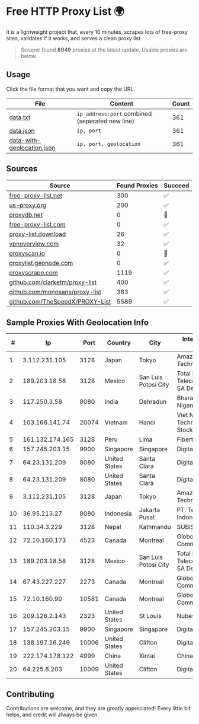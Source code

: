
# Free HTTP Proxy List 🌍

It is a lightweight project that, every 10 minutes, scrapes lots of free-proxy sites, validates if it works, and serves a clean proxy list.


> Scraper found **8049** proxies at the latest update. Usable proxies are below.

## Usage

Click the file format that you want and copy the URL.


|File|Content|Count|
|----|-------|-----|
|[data.txt](https://raw.githubusercontent.com/themiralay/Proxy-List-World/master/data.txt)|`ip_address:port` combined (seperated new line)|361|
|[data.json](https://raw.githubusercontent.com/themiralay/Proxy-List-World/master/data.json)|`ip, port`|361|
|[data-with-geolocation.json](https://raw.githubusercontent.com/themiralay/Proxy-List-World/master/data-with-geolocation.json)|`ip, port, geolocation`|361|

## Sources

|Source|Found Proxies|Succeed|
|------|-------------|-------|
|[free-proxy-list.net](https://free-proxy-list.net)|300|✅|
|[us-proxy.org](https://www.us-proxy.org)|200|✅|
|[proxydb.net](http://proxydb.net)|0|🚫|
|[free-proxy-list.com](https://free-proxy-list.com/?page=&port=&type%5B%5D=http&type%5B%5D=https&up_time=0&search=Search)|0|✅|
|[proxy-list.download](https://www.proxy-list.download/HTTP)|26|✅|
|[vpnoverview.com](https://vpnoverview.com/privacy/anonymous-browsing/free-proxy-servers)|32|✅|
|[proxyscan.io](https://www.proxyscan.io)|0|🚫|
|[proxylist.geonode.com](https://proxylist.geonode.com/api/proxy-list?limit=300&page=1&sort_by=lastChecked&sort_type=desc&protocols=http,https)|0|✅|
|[proxyscrape.com](https://api.proxyscrape.com/v2/?request=displayproxies&protocol=http&timeout=10000&country=all&ssl=all&anonymity=all)|1119|✅|
|[github.com/clarketm/proxy-list](https://raw.githubusercontent.com/clarketm/proxy-list/master/proxy-list-raw.txt)|400|✅|
|[github.com/monosans/proxy-list](https://raw.githubusercontent.com/monosans/proxy-list/main/proxies/http.txt)|383|✅|
|[github.com/TheSpeedX/PROXY-List](https://raw.githubusercontent.com/TheSpeedX/PROXY-List/master/http.txt)|5589|✅|


## Sample Proxies With Geolocation Info

|#|Ip|Port|Country|City|Internet Service Provider|
|-|--|----|-------|----|-------------------------|
|1|3.112.231.105|3128|Japan|Tokyo|Amazon Technologies Inc.|
|2|189.203.18.58|3128|Mexico|San Luis Potosí City|Total Play Telecomunicaciones SA De CV|
|3|117.250.3.58|8080|India|Dehradun|Bharat Sanchar Nigam Ltd|
|4|103.166.141.74|20074|Vietnam|Hanoi|Viet NAM Cloud Technology Joint Stock Company|
|5|161.132.174.165|3128|Peru|Lima|Fibertel Peru S.A.|
|6|157.245.203.15|9900|Singapore|Singapore|DigitalOcean, LLC|
|7|64.23.131.209|8080|United States|Santa Clara|DigitalOcean, LLC|
|8|64.23.131.209|8080|United States|Santa Clara|DigitalOcean, LLC|
|9|3.112.231.105|3128|Japan|Tokyo|Amazon Technologies Inc.|
|10|36.95.213.27|8080|Indonesia|Jakarta Pusat|PT. Telekomunikasi Indonesia|
|11|110.34.3.229|3128|Nepal|Kathmandu|SUBISU C7|
|12|72.10.160.173|4523|Canada|Montreal|GloboTech Communications|
|13|189.203.18.58|3128|Mexico|San Luis Potosí City|Total Play Telecomunicaciones SA De CV|
|14|67.43.227.227|2273|Canada|Montreal|GloboTech Communications|
|15|72.10.160.90|10581|Canada|Montreal|GloboTech Communications|
|16|209.126.2.143|2323|United States|St Louis|Nubes, LLC|
|17|157.245.203.15|9900|Singapore|Singapore|DigitalOcean, LLC|
|18|138.197.16.249|10006|United States|Clifton|DigitalOcean, LLC|
|19|222.174.178.122|4999|China|Xintai|Chinanet|
|20|64.225.8.203|10009|United States|Clifton|DigitalOcean, LLC|



## Contributing

Contributions are welcome, and they are greatly appreciated! Every
little bit helps, and credit will always be given.

